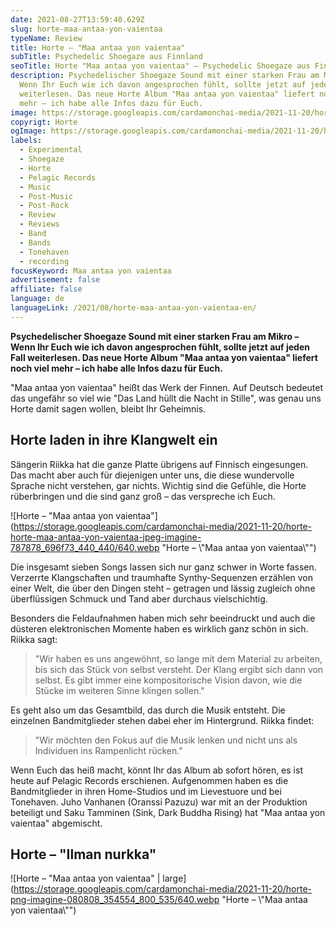 ```yaml
---
date: 2021-08-27T13:59:40.629Z
slug: horte-maa-antaa-yon-vaientaa
typeName: Review
title: Horte – "Maa antaa yon vaientaa"
subTitle: Psychedelic Shoegaze aus Finnland
seoTitle: Horte "Maa antaa yon vaientaa" – Psychedelic Shoegaze aus Finnland
description: Psychedelischer Shoegaze Sound mit einer starken Frau am Mikro –
  Wenn Ihr Euch wie ich davon angesprochen fühlt, sollte jetzt auf jeden Fall
  weiterlesen. Das neue Horte Album "Maa antaa yon vaientaa" liefert noch viel
  mehr – ich habe alle Infos dazu für Euch.
image: https://storage.googleapis.com/cardamonchai-media/2021-11-20/horte-horte-maa-antaa-yon-vaientaa-jpg-imagine-181818_000000_1024_768/640.webp
copyrigt: Horte
ogImage: https://storage.googleapis.com/cardamonchai-media/2021-11-20/horte-horte-maa-antaa-yon-vaientaa-fb-jpg-imagine-282828_000000_1200_628/640.webp
labels:
  - Experimental
  - Shoegaze
  - Horte
  - Pelagic Records
  - Music
  - Post-Music
  - Post-Rock
  - Review
  - Reviews
  - Band
  - Bands
  - Tonehaven
  - recording
focusKeyword: Maa antaa yon vaientaa
advertisement: false
affiliate: false
language: de
languageLink: /2021/08/horte-maa-antaa-yon-vaientaa-en/
---
```


**Psychedelischer Shoegaze Sound mit einer starken Frau am Mikro – Wenn Ihr Euch wie ich davon angesprochen fühlt, sollte jetzt auf jeden Fall weiterlesen. Das neue Horte Album "Maa antaa yon vaientaa" liefert noch viel mehr – ich habe alle Infos dazu für Euch.**

"Maa antaa yon vaientaa" heißt das Werk der Finnen. Auf Deutsch bedeutet das ungefähr so viel wie "Das Land hüllt die Nacht in Stille", was genau uns Horte damit sagen wollen, bleibt Ihr Geheimnis.

## Horte laden in ihre Klangwelt ein

Sängerin Riikka hat die ganze Platte übrigens auf Finnisch eingesungen. Das macht aber auch für diejenigen unter uns, die diese wundervolle Sprache nicht verstehen, gar nichts. Wichtig sind die Gefühle, die Horte rüberbringen und die sind ganz groß – das verspreche ich Euch.

![Horte – "Maa antaa yon vaientaa"](https://storage.googleapis.com/cardamonchai-media/2021-11-20/horte-horte-maa-antaa-yon-vaientaa-jpeg-imagine-787878_696f73_440_440/640.webp "Horte – \\"Maa antaa yon vaientaa\\"")

Die insgesamt sieben Songs lassen sich nur ganz schwer in Worte fassen. Verzerrte Klangschaften  und traumhafte Synthy-Sequenzen erzählen von einer Welt, die über den Dingen steht – getragen und lässig zugleich ohne überflüssigen Schmuck und Tand aber durchaus vielschichtig.

Besonders die Feldaufnahmen haben mich sehr beeindruckt und auch die düsteren elektronischen Momente haben es wirklich ganz schön in sich. Riikka sagt:

> "Wir haben es uns angewöhnt, so lange mit dem Material zu arbeiten, bis sich das Stück von selbst versteht. Der Klang ergibt sich dann von selbst. Es gibt immer eine kompositorische Vision davon, wie die Stücke im weiteren Sinne klingen sollen."

Es geht also um das Gesamtbild, das durch die Musik entsteht. Die einzelnen Bandmitglieder stehen dabei eher im Hintergrund. Riikka findet:

> "Wir möchten den Fokus auf die Musik lenken und nicht uns als Individuen ins Rampenlicht rücken."

Wenn Euch das heiß macht, könnt Ihr das Album ab sofort hören, es ist heute auf Pelagic Records erschienen. Aufgenommen haben es die Bandmitglieder in ihren Home-Studios und im Lievestuore und bei Tonehaven. Juho Vanhanen (Oranssi Pazuzu) war mit an der Produktion beteiligt und Saku Tamminen (Sink, Dark Buddha Rising) hat "Maa antaa yon vaientaa" abgemischt.

## Horte – "Ilman nurkka"

<YouTube id="yEnb51a2c_o" />

![Horte – "Maa antaa yon vaientaa" | large](https://storage.googleapis.com/cardamonchai-media/2021-11-20/horte-png-imagine-080808_354554_800_535/640.webp "Horte – \\"Maa antaa yon vaientaa\\"")